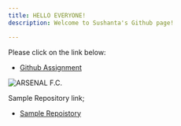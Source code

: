 ```yaml
---
title: HELLO EVERYONE!
description: Welcome to Sushanta's Github page! 

---
```


Please click on the link below:

- [Github Assignment](/SampleData/index.md)



 ![ARSENAL F.C.](/SampleData/arsenal.jpg)


Sample Repository link;
- [Sample Repoistory](https://github.com/sbbshrestha/sample)






